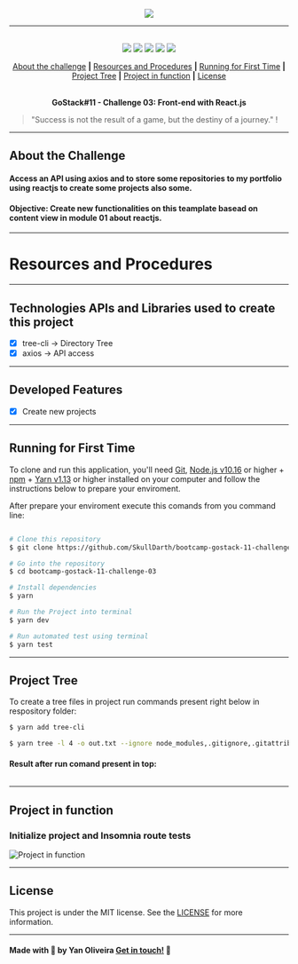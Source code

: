 <p align="center">
  <img src="https://xesque.rocketseat.dev/platform/1586184755042.svg",>
</p>

---

<p align="center">
  <br />
  <img src="https://img.shields.io/github/issues/SkullDarth/bootcamp-gostack-11-challenge-03">
  <img src="https://img.shields.io/github/forks/SkullDarth/bootcamp-gostack-11-challenge-03">
  <img src="https://img.shields.io/badge/made%20by-SkullDarth-lightgrey">
  <img src="https://img.shields.io/github/stars/SkullDarth/bootcamp-gostack-11-challenge-03">
  <img src="https://img.shields.io/github/license/SkullDarth/bootcamp-gostack-11-challenge-03">
  

  <!-- Indice personalizado -->
  <p align="center">
      <a href="#about-the-challenge">About the challenge</a>
      <strong>|</strong>
      <a href="#resources-and-procedures">Resources and Procedures</a>
      <strong>|</strong>
      <a href="#running-for-first-time">Running for First Time</a>
      <strong>|</strong>
      <a href="#project-tree">Project Tree</a>
      <strong>|</strong>
      <a href="#project-in-function">Project in function</a>
      <strong>|</strong>
      <a href="#license">License</a>
      <br />
      <br />
      <p align="center"> <strong>GoStack#11 - Challenge 03: Front-end with React.js</strong></p>
   </p>

</p>

  > "Success is not the result of a game, but the destiny of a journey." !

---
## **About the Challenge**
#### Access an API using axios and to store some repositories to my portfolio using reactjs to create some projects also some.
#### Objective: Create new functionalities on this teamplate basead on content view in module 01 about reactjs.
---
# Resources and Procedures
---
## Technologies APIs and Libraries used to create this project

- [x] tree-cli -> Directory Tree
- [x] axios -> API access

---
## Developed Features

- [x] Create new projects

---
## Running for First Time
To clone and run this application, you'll need [Git](https://git-scm.com), [Node.js v10.16][nodejs] or higher + [npm][npm] + [Yarn v1.13][yarn] or higher installed on your computer and follow the instructions below to prepare your enviroment.

After prepare your enviroment execute this comands from you command line:

```bash

# Clone this repository
$ git clone https://github.com/SkullDarth/bootcamp-gostack-11-challenge-03.git

# Go into the repository
$ cd bootcamp-gostack-11-challenge-03

# Install dependencies
$ yarn

# Run the Project into terminal
$ yarn dev

# Run automated test using terminal
$ yarn test

```
---
## Project Tree
To create a tree files in project run commands present right below in respository folder:

```bash
$ yarn add tree-cli

$ yarn tree -l 4 -o out.txt --ignore node_modules,.gitignore,.gitattributes

```

#### Result after run comand present in top:

```bash

```
---
## Project in function

### **Initialize project and Insomnia route tests**

![Project in function][project-in-function]

---
## License
This project is under the MIT license. See the [LICENSE](./LICENSE) for more information.

---

#### Made with 💙 by Yan Oliveira [Get in touch!][MylinkedIn] 🖖

<!-- Hiperlinks structure to base -->
<!-- Just refer the link using this sintax: "[challenger 03][challenge02]" -->
[challenge02]: https://github.com/SkullDarth/bootcamp-gostack-challenge-03

[tree-cli]:https://github.com/MrRaindrop/tree-cli
[nodejs]: https://nodejs.org/
[yarn]: https://yarnpkg.com/
[npm]: #

[project-in-function]: #

[initialized-project]: #
[project-in-function-03]: #
[projectFunctionInVideo]: #

[MylinkedIn]:https://www.linkedin.com/in/yan-brito/

